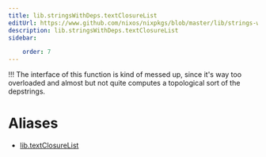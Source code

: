 ```yaml
---
title: lib.stringsWithDeps.textClosureList
editUrl: https://www.github.com/nixos/nixpkgs/blob/master/lib/strings-with-deps.nix#L61C21
description: lib.stringsWithDeps.textClosureList
sidebar:

    order: 7
---
```


!!! The interface of this function is kind of messed up, since
it's way too overloaded and almost but not quite computes a
topological sort of the depstrings.


# Aliases

- [lib.textClosureList](reference/lib/lib-textClosureList)


